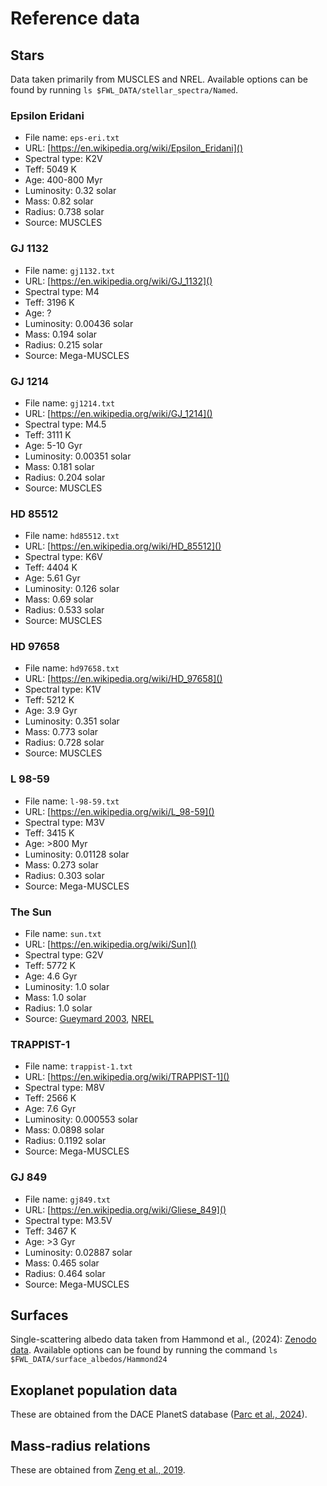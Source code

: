 # Reference data

## Stars
Data taken primarily from MUSCLES and NREL.
Available options can be found by running `ls $FWL_DATA/stellar_spectra/Named`.

### Epsilon Eridani

* File name:  `eps-eri.txt`
* URL:   [https://en.wikipedia.org/wiki/Epsilon_Eridani]()
* Spectral type:  K2V
* Teff:  5049 K
* Age:   400-800 Myr
* Luminosity:   0.32 solar
* Mass:     0.82 solar
* Radius:     0.738 solar
* Source: MUSCLES

### GJ 1132

* File name:  `gj1132.txt`
* URL:   [https://en.wikipedia.org/wiki/GJ_1132]()
* Spectral type:  M4
* Teff:  3196 K
* Age:   ?
* Luminosity:   0.00436 solar
* Mass:     0.194 solar
* Radius:     0.215 solar
* Source: Mega-MUSCLES

### GJ 1214

* File name:  `gj1214.txt`
* URL:   [https://en.wikipedia.org/wiki/GJ_1214]()
* Spectral type:  M4.5
* Teff:  3111 K
* Age:   5-10 Gyr
* Luminosity:   0.00351 solar
* Mass:     0.181 solar
* Radius:     0.204 solar
* Source: MUSCLES

### HD 85512

* File name:  `hd85512.txt`
* URL:   [https://en.wikipedia.org/wiki/HD_85512]()
* Spectral type:  K6V
* Teff:  4404 K
* Age:   5.61 Gyr
* Luminosity:   0.126 solar
* Mass:     0.69  solar
* Radius:     0.533 solar
* Source: MUSCLES

### HD 97658

* File name:  `hd97658.txt`
* URL:   [https://en.wikipedia.org/wiki/HD_97658]()
* Spectral type:  K1V
* Teff:  5212 K
* Age:   3.9 Gyr
* Luminosity:   0.351 solar
* Mass:     0.773 solar
* Radius:     0.728 solar
* Source: MUSCLES

### L 98-59

* File name:  `l-98-59.txt`
* URL:   [https://en.wikipedia.org/wiki/L_98-59]()
* Spectral type:  M3V
* Teff:  3415 K
* Age:   >800 Myr
* Luminosity:   0.01128 solar
* Mass:     0.273 solar
* Radius:     0.303 solar
* Source: Mega-MUSCLES

### The Sun

* File name:  `sun.txt`
* URL:   [https://en.wikipedia.org/wiki/Sun]()
* Spectral type:  G2V
* Teff:  5772 K
* Age:   4.6 Gyr
* Luminosity:   1.0 solar
* Mass:     1.0 solar
* Radius:     1.0 solar
* Source: [Gueymard 2003](https://www.sciencedirect.com/science/article/pii/S0038092X03003967), [NREL](https://www.nrel.gov/grid/solar-resource/spectra.html)

### TRAPPIST-1

* File name:  `trappist-1.txt`
* URL:   [https://en.wikipedia.org/wiki/TRAPPIST-1]()
* Spectral type:  M8V
* Teff:  2566 K
* Age:   7.6 Gyr
* Luminosity:   0.000553 solar
* Mass:     0.0898 solar
* Radius:     0.1192 solar
* Source: Mega-MUSCLES

### GJ 849

* File name:  `gj849.txt`
* URL:   [https://en.wikipedia.org/wiki/Gliese_849]()
* Spectral type:  M3.5V
* Teff:  3467 K
* Age:   >3 Gyr
* Luminosity:   0.02887 solar
* Mass:     0.465 solar
* Radius:     0.464 solar
* Source:   Mega-MUSCLES


## Surfaces
Single-scattering albedo data taken from Hammond et al., (2024): [Zenodo data](https://zenodo.org/records/13691960).
Available options can be found by running the command `ls $FWL_DATA/surface_albedos/Hammond24`

## Exoplanet population data
These are obtained from the DACE PlanetS database ([Parc et al., 2024](https://arxiv.org/abs/2406.04311)).

## Mass-radius relations
These are obtained from [Zeng et al., 2019](https://iopscience.iop.org/article/10.3847/0004-637X/819/2/127/meta).
